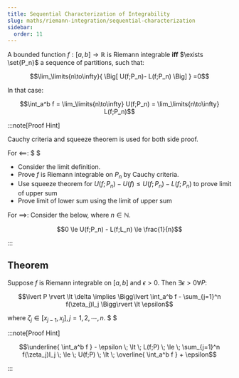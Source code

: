 ```yaml
---
title: Sequential Characterization of Integrability
slug: maths/riemann-integration/sequential-characterization
sidebar:
  order: 11
---
```


A bounded function $f:[a,b]\to \mathbb{R}$ is Riemann integrable **iff**
$\exists \set{P_n}$ a sequence of partitions, such that:

```math
\lim_\limits{n\to\infty}{
\Big[
U(f;P_n)-
L(f;P_n)
\Big]
}
=0
```

In that case:

```math
\int_a^b f
=
\lim_\limits{n\to\infty}
U(f;P_n)
=
\lim_\limits{n\to\infty}
L(f;P_n)
```

:::note[Proof Hint]

Cauchy criteria and squeeze theorem is used for both side proof.

For $\impliedby$: $ $

- Consider the limit definition.
- Prove $f$ is Riemann integrable on $P_n$ by Cauchy criteria.
- Use squeeze theorem for $U(f;P_n)-U(f)\le U(f;P_n)-L(f;P_n)$ to prove limit of
  upper sum
- Prove limit of lower sum using the limit of upper sum

For $\implies$: Consider the below, where $n\in\mathbb{N}$.

```math
0 \le
U(f;P_n) - L(f;L_n) \le
\frac{1}{n}
```

:::

## Theorem

Suppose $f$ is Riemann integrable on $[a,b]$ and $\epsilon>0$. Then
$\exists \epsilon \gt 0 \forall P$:

```math
\lvert P \rvert \lt \delta
\implies
\Bigg\lvert
\int_a^b f
-
\sum_{j=1}^n f(\zeta_j)I_j
\Bigg\rvert
\lt
\epsilon
```

where $\zeta_j \in [x_{j-1},x_j], j=1,2,\cdots,n$. $ $

:::note[Proof Hint]

```math
\underline{
\int_a^b f
} - \epsilon
\;
\lt
\;
L(f;P)
\;
\le
\;
\sum_{j=1}^n f(\zeta_j)I_j
\;
\le
\;
U(f;P)
\;
\lt
\;
\overline{
\int_a^b f
} + \epsilon
```

:::
